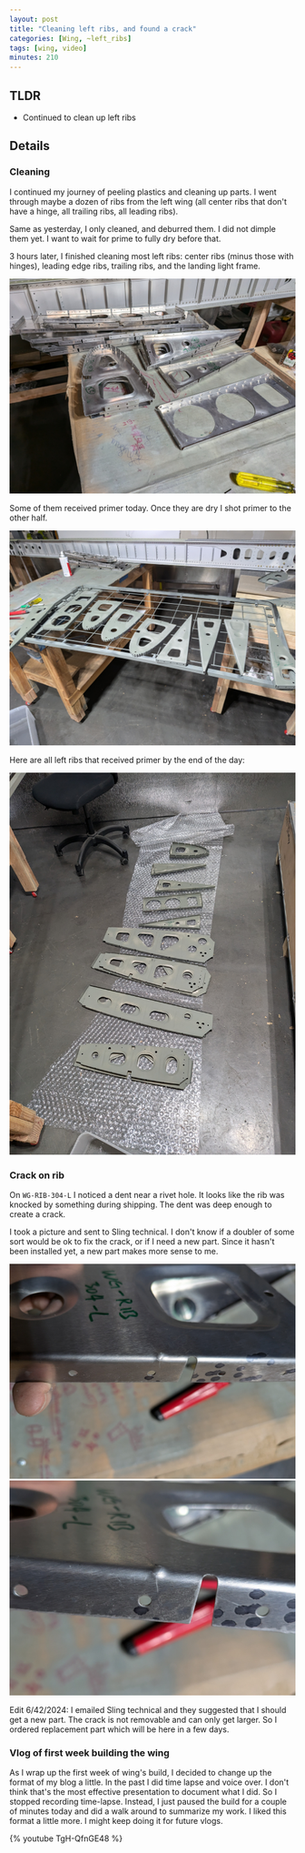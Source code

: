 ```yaml
---
layout: post
title: "Cleaning left ribs, and found a crack"
categories: [Wing, ~left_ribs]
tags: [wing, video]
minutes: 210
---
```


## TLDR

- Continued to clean up left ribs

## Details

### Cleaning

I continued my journey of peeling plastics and cleaning up parts. I went through maybe a dozen of ribs from the left wing (all center ribs that don't have a hinge, all trailing ribs, all leading ribs).

Same as yesterday, I only cleaned, and deburred them. I did not dimple them yet. I want to wait for prime to fully dry before that.

3 hours later, I finished cleaning most left ribs: center ribs (minus those with hinges), leading edge ribs, trailing ribs, and the landing light frame.

![ref](/assets/img/20240531/left_most_ribs.jpg)

Some of them received primer today. Once they are dry I shot primer to the other half.

![ref](/assets/img/20240531/left_primed.jpg)

Here are all left ribs that received primer by the end of the day:

![ref](/assets/img/20240531/left_primed_2.jpg)

### Crack on rib

On `WG-RIB-304-L` I noticed a dent near a rivet hole. It looks like the rib was knocked by something during shipping. The dent was deep enough to create a crack.

I took a picture and sent to Sling technical. I don't know if a doubler of some sort would be ok to fix the crack, or if I need a new part. Since it hasn't been installed yet, a new part makes more sense to me.

![ref](/assets/img/20240531/crack.jpg)
![ref](/assets/img/20240531/crack_2.jpg)

Edit 6/42/2024: I emailed Sling technical and they suggested that I should get a new part. The crack is not removable and can only get larger. So I ordered replacement part which will be here in a few days.

### Vlog of first week building the wing

As I wrap up the first week of wing's build, I decided to change up the format of my blog a little. In the past I did time lapse and voice over. I don't think that's the most effective presentation to document what I did. So I stopped recording time-lapse. Instead, I just paused the build for a couple of minutes today and did a walk around to summarize my work. I liked this format a little more. I might keep doing it for future vlogs.

{% youtube TgH-QfnGE48 %}
